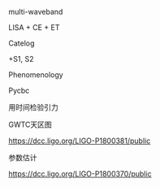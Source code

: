 multi-waveband

LISA + CE + ET



Catelog



+S1, S2

Phenomenology



Pycbc

用时间检验引力



GWTC天区图

https://dcc.ligo.org/LIGO-P1800381/public

参数估计

https://dcc.ligo.org/LIGO-P1800370/public